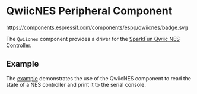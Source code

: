 # QwiicNES Peripheral Component

https://components.espressif.com/components/espp/qwiicnes/badge.svg

The `Qwiicnes` component provides a driver for the [SparkFun Qwiic NES
Controller](https://www.sparkfun.com/products/retired/18038).

## Example

The [example](./example) demonstrates the use of the QwiicNES component to read
the state of a NES controller and print it to the serial console.
